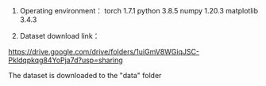 1. Operating environment：
torch                     1.7.1
python                   3.8.5
numpy                   1.20.3
matplotlib               3.4.3

2. Dataset download link：

https://drive.google.com/drive/folders/1uiGmV8WGiqJSC-Pkldqpkqg84YoPja7d?usp=sharing

The dataset is downloaded to the "data" folder
